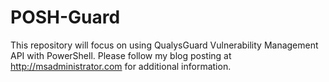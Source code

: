 # POSH-Guard
This repository will focus on using QualysGuard Vulnerability Management API with PowerShell.  Please follow my blog posting at http://msadministrator.com for additional information.
